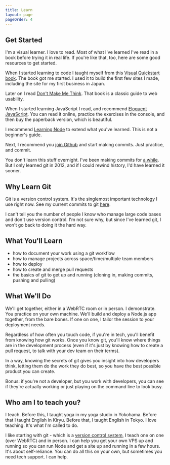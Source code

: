 ```yaml
---
title: Learn
layout: page
pageOrder: 4
---
```


Get Started
-----------

I'm a visual learner. I love to read. Most of what I've learned I've read in a book before trying it in real life. If you're like that, too, here are some good resources to get started.

When I started learning to code I taught myself from this [Visual Quickstart book](http://www.amazon.com/HTML-XHTML-Sixth-Elizabeth-Castro/dp/0321430840/ref=sr_1_4?s=books&ie=UTF8&qid=1361914610&sr=1-4&keywords=html4+quickstart). The book got me started. I used it to build the first few sites I made, including the site for my first business in Japan.

Later on I read [Don't Make Me Think](http://www.sensible.com/dmmt.html). That book is a classic guide to web usability.

When I started learning JavaScript I read, and recommend [Eloquent JavaScript](http://eloquentjavascript.net/). You can read it online, practice the exercises in the console, and then buy the paperback version, which is beautiful.

I recommend [Learning Node](http://burningbird.net/node/186) to extend what you've learned. This is not a beginner's guide.

Next, I recommend you [join Github](https://github.com) and start making commits. Just practice, and commit. 

You don't learn this stuff overnight. I've been making commits for [a while](http://web.archive.org/web/20041024015958/http://www.emptycup.org/). But I only learned git in 2012, and if I could rewind history, I'd have learned it sooner.

Why Learn Git
-------------

Git is a version control system. It's the singlemost important technology I use right now. See my current commits to git [here](https://github.com/gwenbell).

I can't tell you the number of people I know who manage large code bases and don't use version control. I'm not sure why, but since I've learned git, I won't go back to doing it the hard way.

What You'll Learn
-----------------

+ how to document your work using a git workflow
+ how to manage projects across space/time/multiple team members
+ how to deploy
+ how to create and merge pull requests
+ the basics of git to get up and running (cloning in, making commits, pushing and pulling)

What We'll Do
-------------

We'll get together, either in a WebRTC room or in person. I demonstrate. You practice on your own machine. We'll build and deploy a Node.js app together, from the bare bones. If one on one, I tailor the session to your deployment needs.

Regardless of how often you touch code, if you're in tech, you'll benefit from knowing how git works. Once you know git, you'll know where things are in the development process (even if it's just by knowing how to create a pull request, to talk with your dev team on their terms).

In a way, knowing the secrets of git gives you insight into how developers think, letting them do the work they do best, so you have the best possible product you can create.

Bonus: if you're not a developer, but you work with developers, you can see if they're actually working or just playing on the command line to look busy.

Who am I to teach you?
----------------------

I teach. Before this, I taught yoga in my yoga studio in Yokohama. Before that I taught English in Kiryu. Before that, I taught English in Tokyo. I love teaching. It's what I'm called to do. 

I like starting with git - which is a [version control system](http://git-scm.com/), I teach one on one (over WebRTC) and in person. I can help you get your own VPS up and running so you can run Node and get a site up and running in a few hours. It's about self-reliance. You can do all this on your own, but sometimes you need tech support. I can help.